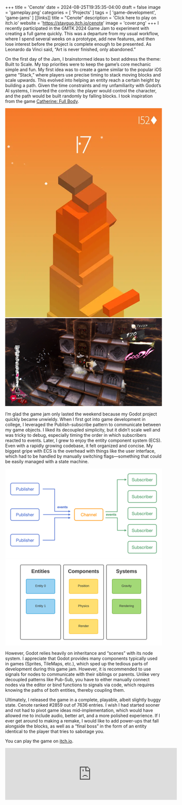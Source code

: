 +++
title = 'Cenote'
date = 2024-08-25T19:35:35-04:00
draft = false
image = 'gameplay.png'
categories = [ 'Projects' ]
tags = [ 'game-development', 'game-jams' ]
[[links]]
title = "Cenote"
description = 'Click here to play on itch.io'
website = 'https://stavguo.itch.io/cenote'
image = 'cover.png'
+++
I recently participated in the GMTK 2024 Game Jam to experiment with creating a full game quickly. This was a departure from my usual workflow, where I spend several weeks on a prototype, add new features, and then lose interest before the project is complete enough to be presented. As Leonardo da Vinci said, “Art is never finished, only abandoned.”

On the first day of the Jam, I brainstormed ideas to best address the theme: Built to Scale. My top priorities were to keep the game’s core mechanic simple and fun. My first idea was to create a game similar to the popular iOS game “Stack,” where players use precise timing to stack moving blocks and scale upwards. This evolved into helping an entity reach a certain height by building a path. Given the time constraints and my unfamiliarity with Godot’s AI systems, I inverted the controls: the player would control the character, and the path would be built randomly by falling blocks. I took inspiration from the game [Catherine: Full Body](https://en.wikipedia.org/wiki/Catherine_(video_game)).

![Stack on the App Store](stack.png) ![Climbing gameplay from Catherine: Full Body](catherine.jpg)

I’m glad the game jam only lasted the weekend because my Godot project quickly became unwieldy. When I first got into game development in college, I leveraged the Publish-subscribe pattern to communicate between my game objects. I liked its decoupled simplicity, but it didn’t scale well and was tricky to debug, especially timing the order in which subscribers reacted to events. Later, I grew to enjoy the entity component system (ECS). Even with a rapidly growing codebase, it felt organized and concise. My biggest gripe with ECS is the overhead with things like the user interface, which had to be handled by manually switching flags—something that could be easily managed with a state machine.

![Publish-subscribe pattern](pub-sub.png) ![Entity Component System](ecs.png)

However, Godot relies heavily on inheritance and “scenes” with its node system. I appreciate that Godot provides many components typically used in games (Sprites, TileMaps, etc.), which sped up the tedious parts of development during this game jam. However, it is recommended to use signals for nodes to communicate with their siblings or parents. Unlike very decoupled patterns like Pub-Sub, you have to either manually connect nodes via the editor or bind functions to signals via code, which requires knowing the paths of both entities, thereby coupling them.

Ultimately, I released the game in a complete, playable, albeit slightly buggy state. Cenote ranked #2859 out of 7636 entries. I wish I had started sooner and not had to pivot game ideas mid-implementation, which would have allowed me to include audio, better art, and a more polished experience. If I ever get around to making a remake, I would like to add power-ups that fall alongside the blocks, as well as a “final boss” in the form of an entity identical to the player that tries to sabotage you.

You can play the game on [itch.io](https://stavguo.itch.io/cenote).
<iframe frameborder="0" src="https://itch.io/embed/2910348" width="552" height="167"><a href="https://stavguo.itch.io/cenote">Cenote by stavguo</a></iframe>
